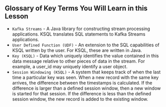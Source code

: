 ## Glossary of Key Terms You Will Learn in this Lesson
* ```Kafka Streams``` - A Java library for constructing stream processing applications. KSQL translates SQL statements to Kafka Streams applications.
* ```User Defined Function (UDF)``` - An extension to the SQL capabilities of KSQL written by the user. For KSQL, these are written in Java.
* ```Key (KSQL)``` - Data which uniquely identifies the value contained in this data message relative to other pieces of data in the stream. For example, a user_id may uniquely identify a user object.
* ```Session Windowing (KSQL)``` - A system that keeps track of when the last time a particular key was seen. When a new record with the same key arrives, the difference between the timestamps is calculated. If the difference is larger than a defined session window, then a new window is started for that session. If the difference is less than the defined session window, the new record is added to the existing window.
